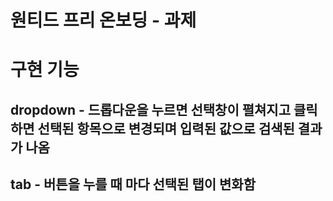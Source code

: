 # 원티드 프리 온보딩 - 과제

# 구현 기능

## dropdown - 드롭다운을 누르면 선택창이 펼쳐지고 클릭하면 선택된 항목으로 변경되며 입력된 값으로 검색된 결과가 나옴

## tab - 버튼을 누를 때 마다 선택된 탭이 변화함
